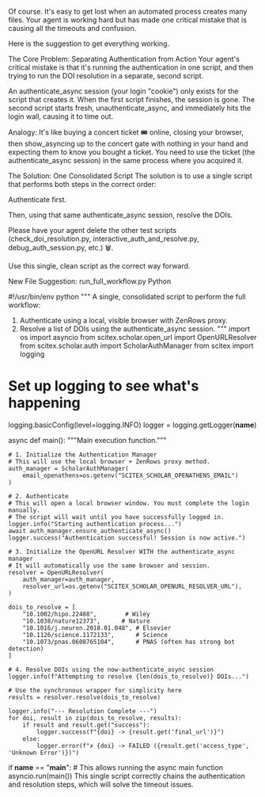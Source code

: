 <!-- ---
!-- Timestamp: 2025-07-31 17:24:35
!-- Author: ywatanabe
!-- File: /home/ywatanabe/proj/scitex_repo/src/scitex/scholar/docs/suggestions.md
!-- --- -->

Of course. It's easy to get lost when an automated process creates many files. Your agent is working hard but has made one critical mistake that is causing all the timeouts and confusion.

Here is the suggestion to get everything working.

The Core Problem: Separating Authentication from Action
Your agent's critical mistake is that it's running the authentication in one script, and then trying to run the DOI resolution in a separate, second script.

An authenticate_async session (your login "cookie") only exists for the script that creates it. When the first script finishes, the session is gone. The second script starts fresh, unauthenticate_async, and immediately hits the login wall, causing it to time out.

Analogy: It's like buying a concert ticket 🎟️ online, closing your browser, then show_asyncing up to the concert gate with nothing in your hand and expecting them to know you bought a ticket. You need to use the ticket (the authenticate_async session) in the same process where you acquired it.

The Solution: One Consolidated Script
The solution is to use a single script that performs both steps in the correct order:

Authenticate first.

Then, using that same authenticate_async session, resolve the DOIs.

Please have your agent delete the other test scripts (check_doi_resolution.py, interactive_auth_and_resolve.py, debug_auth_session.py, etc.) 🗑️.

Use this single, clean script as the correct way forward.

New File Suggestion: run_full_workflow.py
Python

#!/usr/bin/env python
"""
A single, consolidated script to perform the full workflow:
1. Authenticate using a local, visible browser with ZenRows proxy.
2. Resolve a list of DOIs using the authenticate_async session.
"""
import os
import asyncio
from scitex.scholar.open_url import OpenURLResolver
from scitex.scholar.auth import ScholarAuthManager
from scitex import logging

# Set up logging to see what's happening
logging.basicConfig(level=logging.INFO)
logger = logging.getLogger(__name__)

async def main():
    """Main execution function."""
    
    # 1. Initialize the Authentication Manager
    # This will use the local browser + ZenRows proxy method.
    auth_manager = ScholarAuthManager(
        email_openathens=os.getenv("SCITEX_SCHOLAR_OPENATHENS_EMAIL")
    )
    
    # 2. Authenticate
    # This will open a local browser window. You must complete the login manually.
    # The script will wait until you have successfully logged in.
    logger.info("Starting authentication process...")
    await auth_manager.ensure_authenticate_async()
    logger.success("Authentication successful! Session is now active.")
    
    # 3. Initialize the OpenURL Resolver WITH the authenticate_async manager
    # It will automatically use the same browser and session.
    resolver = OpenURLResolver(
        auth_manager=auth_manager,
        resolver_url=os.getenv("SCITEX_SCHOLAR_OPENURL_RESOLVER_URL"),
    )
    
    dois_to_resolve = [
        "10.1002/hipo.22488",        # Wiley
        "10.1038/nature12373",      # Nature
        "10.1016/j.neuron.2018.01.048", # Elsevier
        "10.1126/science.1172133",      # Science
        "10.1073/pnas.0608765104",      # PNAS (often has strong bot detection)
    ]
    
    # 4. Resolve DOIs using the now-authenticate_async session
    logger.info(f"Attempting to resolve {len(dois_to_resolve)} DOIs...")
    
    # Use the synchronous wrapper for simplicity here
    results = resolver.resolve(dois_to_resolve)
    
    logger.info("--- Resolution Complete ---")
    for doi, result in zip(dois_to_resolve, results):
        if result and result.get("success"):
            logger.success(f"{doi} -> {result.get('final_url')}")
        else:
            logger.error(f"✗ {doi} -> FAILED ({result.get('access_type', 'Unknown Error')})")

if __name__ == "__main__":
    # This allows running the async main function
    asyncio.run(main())
This single script correctly chains the authentication and resolution steps, which will solve the timeout issues.

<!-- EOF -->